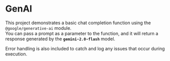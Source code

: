 # GenAI

This project demonstrates a basic chat completion function using the `@google/generative-ai` module.  
You can pass a prompt as a parameter to the function, and it will return a response generated by the **`gemini-2.0-flash`** model.  

Error handling is also included to catch and log any issues that occur during execution.
